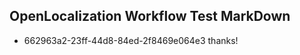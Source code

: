 ## OpenLocalization Workflow Test MarkDown
* 662963a2-23ff-44d8-84ed-2f8469e064e3 thanks!

<!--HONumber=Aug16_HO4-->



